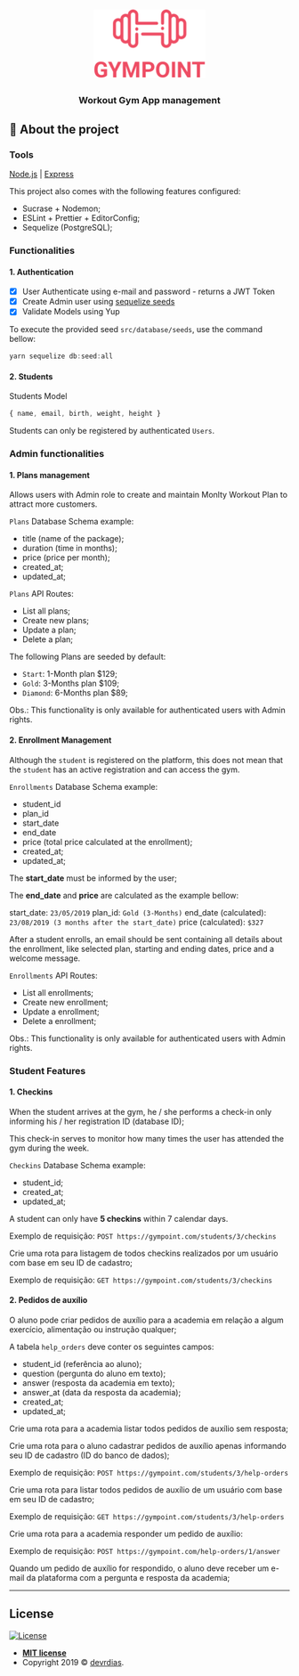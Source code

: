 <h1 align="center">
  <img alt="Gympoint" title="Gympoint" src="logo.png" width="200px" />
</h1>

<h3 align="center">
  Workout Gym App management
</h3>

## :rocket: About the project

### Tools

[Node.js](https://nodejs.org/)    |     [Express](https://expressjs.com/)

This project also comes with the following features configured:

- Sucrase + Nodemon;
- ESLint + Prettier + EditorConfig;
- Sequelize (PostgreSQL);

### Functionalities

#### 1. Authentication

- [x] User Authenticate using e-mail and password - returns a JWT Token
- [x] Create Admin user using [sequelize seeds](https://sequelize.org/master/manual/migrations.html#creating-first-seed)
- [x] Validate Models using Yup

To execute the provided seed `src/database/seeds`, use the command bellow:

```js
yarn sequelize db:seed:all
```

#### 2. Students

Students Model

```js
{ name, email, birth, weight, height }
```

Students can only be registered by authenticated `Users`.

### Admin functionalities

#### 1. Plans management

Allows users with Admin role to create and maintain Monlty Workout Plan to attract more customers.

`Plans` Database Schema example:

- title (name of the package);
- duration (time in months);
- price (price per month);
- created_at;
- updated_at;

`Plans` API Routes:

- List all plans;
- Create new plans;
- Update a plan;
- Delete a plan;

The following Plans are seeded by default:

- `Start`: 1-Month plan $129;
- `Gold`: 3-Months plan $109;
- `Diamond`: 6-Months plan $89;

Obs.: This functionality is only available for authenticated users with Admin rights.

#### 2. Enrollment Management

Although the `student` is registered on the platform, this does not mean that the `student` has an active registration and can access the gym.

`Enrollments` Database Schema example:

- student_id
- plan_id
- start_date
- end_date
- price (total price calculated at the enrollment);
- created_at;
- updated_at;

The **start_date** must be informed by the user;

The **end_date** and **price** are calculated as the example bellow:

start_date: `23/05/2019`
plan_id: `Gold (3-Months)`
end_date (calculated): `23/08/2019 (3 months after the start_date)`
price (calculated): `$327`

After a student enrolls, an email should be sent containing all details about the enrollment, like selected plan, starting and ending dates, price and a welcome message.

`Enrollments` API Routes:

- List all enrollments;
- Create new enrollment;
- Update a enrollment;
- Delete a enrollment;


Obs.: This functionality is only available for authenticated users with Admin rights.

### Student Features

#### 1. Checkins

When the student arrives at the gym, he / she performs a check-in only informing his / her registration ID (database ID);

This check-in serves to monitor how many times the user has attended the gym during the week.

`Checkins` Database Schema example:

- student_id;
- created_at;
- updated_at;

A student can only have **5 checkins** within 7 calendar days.

Exemplo de requisição: `POST https://gympoint.com/students/3/checkins`

Crie uma rota para listagem de todos checkins realizados por um usuário com base em seu ID de cadastro;

Exemplo de requisição: `GET https://gympoint.com/students/3/checkins`

#### 2. Pedidos de auxílio

O aluno pode criar pedidos de auxílio para a academia em relação a algum exercício, alimentação ou instrução qualquer;

A tabela `help_orders` deve conter os seguintes campos:

- student_id (referência ao aluno);
- question (pergunta do aluno em texto);
- answer (resposta da academia em texto);
- answer_at (data da resposta da academia);
- created_at;
- updated_at;

Crie uma rota para a academia listar todos pedidos de auxílio sem resposta;

Crie uma rota para o aluno cadastrar pedidos de auxílio apenas informando seu ID de cadastro (ID do banco de dados);

Exemplo de requisição: `POST https://gympoint.com/students/3/help-orders`

Crie uma rota para listar todos pedidos de auxílio de um usuário com base em seu ID de cadastro;

Exemplo de requisição: `GET https://gympoint.com/students/3/help-orders`

Crie uma rota para a academia responder um pedido de auxílio:

Exemplo de requisição: `POST https://gympoint.com/help-orders/1/answer`

Quando um pedido de auxílio for respondido, o aluno deve receber um e-mail da plataforma com a pergunta e resposta da academia;


---
## License

[![License](http://img.shields.io/:license-mit-blue.svg?style=flat-square)](http://badges.mit-license.org)

- **[MIT license](http://opensource.org/licenses/mit-license.php)**
- Copyright 2019 © <a href="https://github.com/devrdias/" target="_blank">devrdias</a>.
